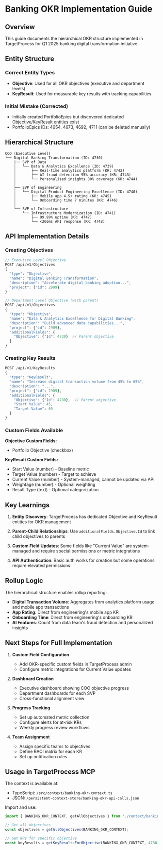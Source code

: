 # Banking OKR Implementation Guide

## Overview
This guide documents the hierarchical OKR structure implemented in TargetProcess for Q1 2025 banking digital transformation initiative.

## Entity Structure

### Correct Entity Types
- **Objective**: Used for all OKR objectives (executive and department levels)
- **KeyResult**: Used for measurable key results with tracking capabilities

### Initial Mistake (Corrected)
- Initially created PortfolioEpics but discovered dedicated Objective/KeyResult entities exist
- PortfolioEpics IDs: 4654, 4673, 4692, 4711 (can be deleted manually)

## Hierarchical Structure

```
COO (Executive Level)
└── Digital Banking Transformation (ID: 4730)
    ├── SVP of Data
    │   └── Data & Analytics Excellence (ID: 4739)
    │       ├── Real-time analytics platform (KR: 4742)
    │       ├── AI fraud detection 95% accuracy (KR: 4743)
    │       └── Personalized insights 80% coverage (KR: 4744)
    │
    ├── SVP of Engineering
    │   └── Digital Product Engineering Excellence (ID: 4740)
    │       ├── Mobile app 4.5+ rating (KR: 4745)
    │       └── Onboarding time 7 minutes (KR: 4746)
    │
    └── SVP of Infrastructure
        └── Infrastructure Modernization (ID: 4741)
            ├── 99.99% uptime (KR: 4747)
            └── <200ms API response (KR: 4748)
```

## API Implementation Details

### Creating Objectives

```javascript
// Executive Level Objective
POST /api/v1/Objectives
{
  "type": "Objective",
  "name": "Digital Banking Transformation",
  "description": "Accelerate digital banking adoption...",
  "project": {"id": 2909}
}

// Department Level Objective (with parent)
POST /api/v1/Objectives
{
  "type": "Objective",
  "name": "Data & Analytics Excellence for Digital Banking",
  "description": "Build advanced data capabilities...",
  "project": {"id": 2909},
  "additionalFields": {
    "Objective": {"Id": 4730}  // Parent objective
  }
}
```

### Creating Key Results

```javascript
POST /api/v1/KeyResults
{
  "type": "KeyResult",
  "name": "Increase digital transaction volume from 45% to 65%",
  "description": "...",
  "project": {"id": 2909},
  "additionalFields": {
    "Objective": {"Id": 4730},  // Parent objective
    "Start Value": 45,
    "Target Value": 65
  }
}
```

### Custom Fields Available

**Objective Custom Fields:**
- Portfolio Objective (checkbox)

**KeyResult Custom Fields:**
- Start Value (number) - Baseline metric
- Target Value (number) - Target to achieve
- Current Value (number) - System-managed, cannot be updated via API
- Weightage (number) - Optional weighting
- Result Type (text) - Optional categorization

## Key Learnings

1. **Entity Discovery**: TargetProcess has dedicated Objective and KeyResult entities for OKR management

2. **Parent-Child Relationships**: Use `additionalFields.Objective.Id` to link child objectives to parents

3. **Custom Field Updates**: Some fields like "Current Value" are system-managed and require special permissions or metric integrations

4. **API Authentication**: Basic auth works for creation but some operations require elevated permissions

## Rollup Logic

The hierarchical structure enables rollup reporting:

- **Digital Transaction Volume**: Aggregates from analytics platform usage and mobile app transactions
- **App Rating**: Direct from engineering's mobile app KR
- **Onboarding Time**: Direct from engineering's onboarding KR
- **AI Features**: Count from data team's fraud detection and personalized insights

## Next Steps for Full Implementation

1. **Custom Field Configuration**
   - Add OKR-specific custom fields in TargetProcess admin
   - Configure metric integrations for Current Value updates

2. **Dashboard Creation**
   - Executive dashboard showing COO objective progress
   - Department dashboards for each SVP
   - Cross-functional alignment view

3. **Progress Tracking**
   - Set up automated metric collection
   - Configure alerts for at-risk KRs
   - Weekly progress review workflows

4. **Team Assignment**
   - Assign specific teams to objectives
   - Define RACI matrix for each KR
   - Set up notification rules

## Usage in TargetProcess MCP

The context is available at:
- TypeScript: `/src/context/banking-okr-context.ts`
- JSON: `/persistent-context-store/banking-okr-api-calls.json`

Import and use:
```typescript
import { BANKING_OKR_CONTEXT, getAllObjectives } from './context/banking-okr-context';

// Get all objectives
const objectives = getAllObjectives(BANKING_OKR_CONTEXT);

// Get KRs for specific objective
const keyResults = getKeyResultsForObjective(BANKING_OKR_CONTEXT, 4730);
```
